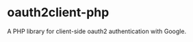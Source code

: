oauth2client-php
================

A PHP library for client-side oauth2 authentication with Google.
